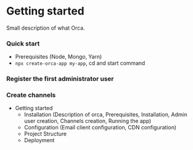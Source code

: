 # Getting started

Small description of what Orca.

### Quick start

- Prerequisites (Node, Mongo, Yarn)
- `npx create-orca-app my-app`, cd and start command

### Register the first administrator user

### Create channels

- Getting started
  - Installation (Description of orca, Prerequisites, Installation, Admin user creation, Channels creation, Running the app)
  - Configuration (Email client configuration, CDN configuration)
  - Project Structure
  - Deployment

